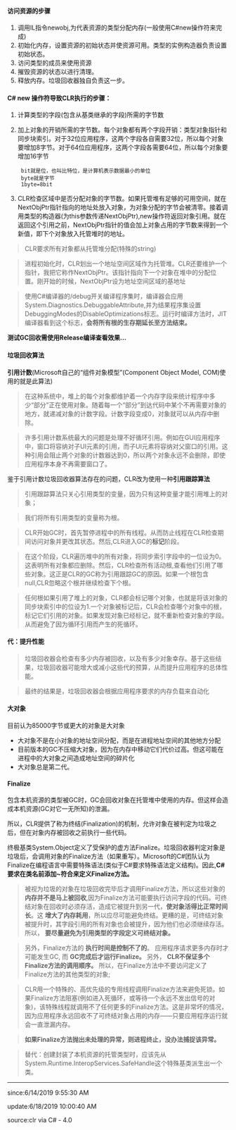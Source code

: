 
#### 访问资源的步骤 ####

1. 调用IL指令newobj,为代表资源的类型分配内存(一般使用C#new操作符来完成)
2. 初始化内存，设置资源的初始状态并使资源可用。类型的实例构造器负责设置初始状态。
3. 访问类型的成员来使用资源 
4. 摧毁资源的状态以进行清理。
5. 释放内存。垃圾回收器独自负责这一步。

#### C# new 操作符导致CLR执行的步骤： ####

1. 计算类型的字段(包含从基类继承的字段)所需的字节数
2. 加上对象的开销所需的字节数。每个对象都有两个字段开销：类型对象指针和同步块索引。对于32位应用程序，这两个字段各自需要32位，所以每个对象要增加8字节。对于64位应用程序，这两个字段各需要64位，所以每个对象要增加16字节

		bit就是位，也叫比特位，是计算机表示数据最小的单位
		byte就是字节
		1byte=8bit

3. CLR检查区域中是否分配对象的字节数。如果托管堆有足够的可用空间，就在NextObjPtr指针指向的地址处放入对象，为对象分配的字节会被清零。接着调用类型的构造器(为this参数传递NextObjPtr),new操作符返回对象引用。就在返回这个引用之前，NextObjPtr指针的值会加上对象占用的字节数来得到一个新值，即下个对象放入托管堆时的地址。

> CLR要求所有对象都从托管堆分配(特殊的string)

> 进程初始化时，CLR划出一个地址空间区域作为托管堆。CLR还要维护一个指针，我把它称作NextObjPtr。该指针指向下一个对象在堆中的分配位置。刚开始的时候，NextObjPtr设为地址空间区域的基地址

> 使用C#编译器的/debug开关编译程序集时，编译器会应用System.Diagnostics.DebuggableAttribute,并为结果程序集设置DebuggingModes的DisableOptimizations标志。运行时编译方法时，JIT编译器看到这个标志，**会将所有根的生存期延长至方法结束。**

**测试GC回收需使用Release编译查看效果...**

#### 垃圾回收算法 ####

**引用计数**(Microsoft自己的“组件对象模型”(Component Object Model, COM)使用的就是此算法)

> 在这种系统中，堆上的每个对象都维护着一个内存字段来统计程序中多少“部分”正在使用对象。随着每一个“部分”到达代码中某个不再需要对象的地方，就递减对象的计数字段。计数字段变成0，对象就可以从内存中删除。

> 许多引用计数系统最大的问题是处理不好循环引用。例如在GUI应用程序中，窗口将容纳对子UI元素的引用，而子UI元素将容纳对父窗口的引用。这种引用会阻止两个对象的计数器达到0，所以两个对象永远不会删除，即使应用程序本身不再需要窗口了。

鉴于引用计数垃圾回收器算法存在的问题，CLR改为使用一种**引用跟踪算法**

> 引用跟踪算法只关心引用类型的变量，因为只有这种变量才能引用堆上的对象；

> 我们将所有引用类型的变量称为根。

> CLR开始GC时，首先暂停进程中的所有线程。从而防止线程在CLR检查期间访问对象并更改其状态。然后,CLR进入GC的**标记**阶段。

> 在这个阶段，CLR遍历堆中的所有对象，将同步索引字段中的一位设为0。这表明所有对象都应删除。然后，CLR检查所有活动根,查看他们引用了哪些对象。这正是CLR的GC称为引用跟踪GC的原因。如果一个根包含null,CLR忽略这个根并继续检查下个根。

> 任何根如果引用了堆上的对象，CLR都会标记哪个对象，也就是将该对象的同步块索引中的位设为1.一个对象被标记后，CLR会检查哪个对象中的根，标记它们引用的对象。如果发现对象已经标记，就不重新检查对象的字段。从而避免了因为循环引用而产生的死循环。

#### 代：提升性能 ####

> 垃圾回收器会检查有多少内存被回收，以及有多少对象幸存。基于这些结果，垃圾回收器可能增大或减小这些代的预算，从而提升应用程序的总体性能。

> 最终的结果是，垃圾回收器会根据应用程序要求的内存负载来自动化

#### 大对象 ####

目前认为85000字节或更大的对象是大对象 

- 大对象不是在小对象的地址空间分配，而是在进程地址空间的其他地方分配
- 目前版本的GC不压缩大对象，因为在内存中移动它们代价过高。但这可能在进程中的大对象之间造成地址空间的碎片化
- 大对象总是第二代。

#### Finalize ####

包含本机资源的类型被GC时，GC会回收对象在托管堆中使用的内存。但这样会造成本机资源(GC对它一无所知)的泄漏。

所以，CLR提供了称为终结(Finalization)的机制，允许对象在被判定为垃圾之后，但在对象内存被回收之前执行一些代码。

终极基类System.Object定义了受保护的虚方法Finalize。垃圾回收器判定对象是垃圾后，会调用对象的Finalize方法（如果重写）。Microsoft的C#团队认为Finalize在编程语言中需要特殊语法(类似于C#要求特殊语法定义结构)。因此,**C#要求在类名前添加~符合来定义Finalize方法。**

> 被视为垃圾的对象在垃圾回收完毕后才调用Finalize方法，所以这些对象的**内存并不是马上被回收**,因为Finalize方法可能要执行访问字段的代码。可终结对象在回收时必须存活，造成它被提升到另一代，**使对象活得比正常时间长**。这 **增大了内存耗用**，所以应尽可能避免终结。更糟的是，可终结对象被提升时，其字段引用的所有对象也会被提升，因为他们也必须继续存活。所以， **要尽量避免为引用类型的字段定义可终结对象。**

> 另外，Finalize方法的 **执行时间是控制不了的**。 应用程序请求更多内存时才可能发生GC, 而 **GC完成后才运行Finalize。** 另外， **CLR不保证多个Finalize方法的调用顺序。** 所以，在Finalize方法中不要访问定义了Finalize方法的其他类型的对象;

> CLR用一个特殊的、高优先级的专用线程调用Finalize方法来避免死锁。如果Finalize方法阻塞(例如进入死循环，或等待一个永远不发出信号的对象)，该特殊线程就调用不了任何更多的Finalize方法。这是非常坏的情况，因为应用程序永远回收不了可终结对象占用的内存——只要应用程序运行就会一直泄漏内存。

> **如果Finalize方法抛出未处理的异常，则进程终止，没办法捕捉该异常。**

> 替代：创建封装了本机资源的托管类型时，应该先从System.Runtime.InteropServices.SafeHandle这个特殊基类派生出一个类。

----------
since:6/14/2019 9:55:30 AM 

update:6/18/2019 10:00:40 AM 

source:clr via C# - 4.0